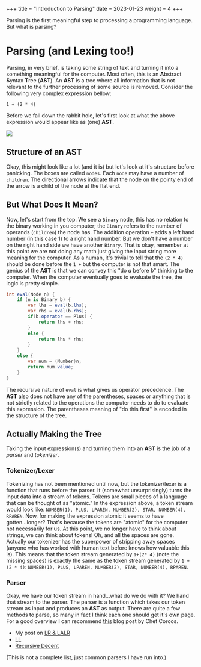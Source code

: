+++
title = "Introduction to Parsing"
date = 2023-01-23
weight = 4
+++

Parsing is the first meaningful step to processing a programming language. But what is parsing?

# Parsing (and Lexing too!)
Parsing, in very brief, is taking some string of text and turning it into a something meaningful for the computer.
Most often, this is an **A**bstract **S**yntax **T**ree (**AST**). An **AST** is a tree where all information that is
not relevant to the further processing of some source is removed. Consider the following very complex
expression bellow:
```
1 + (2 * 4)
```
Before we fall down the rabbit hole, let's first look at what the above expression would appear like as (one) **AST**.

[![](https://mermaid.ink/img/pako:eNpVkDEPgjAQhf8KuVEhsQgoDA6GVRfdWoYKBZrQ1tQSQwj_3Vp06E33vnv3krsZatUwKKAd1LvuqTbBvSQysIXwmUuqpyqIolMQ4-soHkxX6zB2cI_RTyOnE0xgS8Bj6T9mhamDmZ-WOXjAsWc64o2nc38pdxDtcFJBCIJpQXljL5m_YwKmZ4IRKGw78K43BIhcrJGORt0mWUNh9MhCGJ8NNazktNNUQNHS4WUpa7hR-rL-play5R0sH4fdVjo?type=png)](https://mermaid.live/edit#pako:eNpVkDEPgjAQhf8KuVEhsQgoDA6GVRfdWoYKBZrQ1tQSQwj_3Vp06E33vnv3krsZatUwKKAd1LvuqTbBvSQysIXwmUuqpyqIolMQ4-soHkxX6zB2cI_RTyOnE0xgS8Bj6T9mhamDmZ-WOXjAsWc64o2nc38pdxDtcFJBCIJpQXljL5m_YwKmZ4IRKGw78K43BIhcrJGORt0mWUNh9MhCGJ8NNazktNNUQNHS4WUpa7hR-rL-play5R0sH4fdVjo)

## Structure of an AST
Okay, this might look like a lot (and it is) but let's look at it's structure before panicking. The boxes are called `nodes`. Each `node` may have a number of `children`. The directional arrows indicate that
the node on the pointy end of the arrow is a child of the node at the flat end.

## But What Does It Mean?
Now, let's start from the top. We see a `Binary` node, this has no relation to the binary working in you computer; the `Binary` refers 
to the number of operands (`children`) the node has. The addition operation `+` adds a left hand number (in this case 1) to a right hand number.
But we don't have a number on the right hand side we have another `Binary`. That is okay, remember at this point 
we are not doing any math just giving the input string more meaning for the computer. As a human, 
it's trivial to tell that the `(2 * 4)` should be done before the `1 +` but the computer is not that smart.
The genius of the **AST** is that we can convey this "do *a* before *b*" thinking to the computer.
When the computer eventually goes to evaluate the tree, the logic is pretty simple.

```cs
int eval(Node n) {
    if (n is Binary b) {
        var lhs = eval(b.lhs);
        var rhs = eval(b.rhs);
        if(b.operator == Plus) {
            return lhs + rhs;
        }
        else {
            return lhs * rhs;
        }
    }
    else {
        var num = (Number)n;
        return num.value;
    }
}
```
The recursive nature of `eval` is what gives us operator precedence. 
The **AST** also does not have any of the parentheses, spaces or anything that is not strictly related to the operations
the computer needs to do to evaluate this expression. The parentheses meaning of "do this first" is encoded in the 
structure of the tree.

## Actually Making the Tree
Taking the input expression(s) and turning them into an **AST** is the job of a _parser_ and _tokenizer_.

### Tokenizer/Lexer
Tokenizing has not been mentioned until now, but the tokenizer/lexer is a function that runs before the parser. It (somewhat unsurprisingly)
turns the input data into a stream of tokens. Tokens are small pieces of a language that can be thought of as "atomic."
In the expression above, a token stream would look like:
`NUMBER(1), PLUS, LPAREN, NUMBER(2), STAR, NUMBER(4), RPAREN`.
Now, for making the expression atomic it seems to have gotten...longer? That's because the tokens are "atomic" for the computer
not necessarily for us. At this point, we no longer have to think about strings, we can think about tokens! Oh, and all the spaces are gone.
Actually our tokenizer has the superpower of stripping away spaces (anyone who has worked with human text before knows how valuable this is).
This means that the token stream generated by `1+(2* 4)` (note the missing spaces) is exactly the same as the token stream generated by `1 + (2 * 4)`: `NUMBER(1), PLUS, LPAREN, NUMBER(2), STAR, NUMBER(4), RPAREN`.

### Parser
Okay, we have our token stream in hand...what do we do with it? We hand that stream to the parser. The parser is a function
which takes our token stream as input and produces an **AST** as output. There are quite a few methods to parse, so many in fact
I think each one should get it's own page. For a good overview I can recommend [this](https://medium.com/@chetcorcos/introduction-to-parsers-644d1b5d7f3d) 
blog post by Chet Corcos.

- My post on [LR & LALR](@/lalr-generator.md)
- [LL](https://en.wikipedia.org/wiki/LL_parser)
- [Recursive Decent](https://www.booleanworld.com/building-recursive-descent-parsers-definitive-guide/)

(This is not a complete list, just common parsers I have run into.)